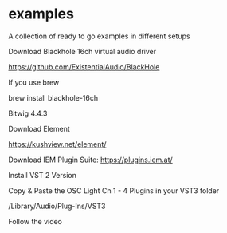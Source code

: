 # examples
A collection of ready to go examples in different setups

Download Blackhole 16ch virtual audio driver

https://github.com/ExistentialAudio/BlackHole

If you use brew

brew install blackhole-16ch

Bitwig 4.4.3

Download Element

https://kushview.net/element/

Download IEM Plugin Suite: https://plugins.iem.at/

Install VST 2 Version

Copy & Paste the OSC Light Ch 1 - 4 Plugins in your VST3 folder

/Library/Audio/Plug-Ins/VST3

Follow the video